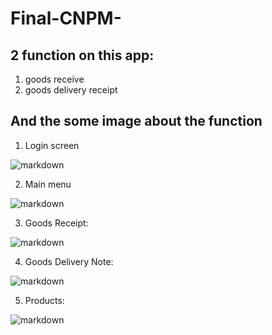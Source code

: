 # Final-CNPM-
## 2 function on this app: 
1. goods receive 
2. goods delivery receipt

## And the some image about the function
1. Login screen 

![markdown](https://user-images.githubusercontent.com/90690747/147923446-578bf9ae-9732-4d87-9eab-5a9362a59fde.png)

2. Main menu

![markdown](https://user-images.githubusercontent.com/90690747/148070031-304a9d5d-d7f3-442b-aea6-07f588e845d3.png)

3. Goods Receipt:

![markdown](https://user-images.githubusercontent.com/90690747/147925294-4876a611-974d-4667-b5c7-0969ffe2a986.png)

4. Goods Delivery Note:

![markdown](https://user-images.githubusercontent.com/90690747/147925409-30dbad43-d96e-4960-89a9-b03d6bd6bc52.png)

5. Products:

![markdown](https://user-images.githubusercontent.com/90690747/148070166-57070cc2-c874-49aa-9974-746a4b79232b.png)
